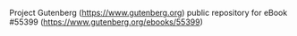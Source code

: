 Project Gutenberg (https://www.gutenberg.org) public repository for eBook #55399 (https://www.gutenberg.org/ebooks/55399)
